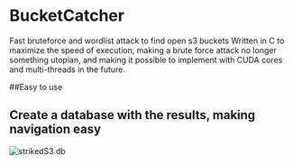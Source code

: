 # BucketCatcher

Fast bruteforce and wordlist attack to find open s3 buckets
Written in C to maximize the speed of execution, making a brute force attack no longer something utopian, and making it possible to implement with CUDA cores and multi-threads in the future.

##Easy to use



## Create a database with the results, making navigation easy
![strikedS3.db](https://i.imgur.com/tlc5VcV.png)
